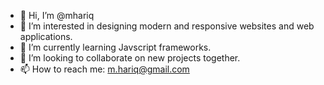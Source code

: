 - 👋 Hi, I’m @mhariq
- 👀 I’m interested in designing modern and responsive websites and web applications.
- 🌱 I’m currently learning Javscript frameworks.
- 💞️ I’m looking to collaborate on new projects together. 
- 📫 How to reach me: m.hariq@gmail.com


